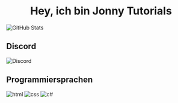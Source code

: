 <h1 align="center">Hey, ich bin Jonny Tutorials</h1>
<img src="https://github-readme-stats.vercel.app/api?username=jonnytutorials&show_icons=true&hide=issues,prs&theme=dark" alt="GitHub Stats">
<h2>Discord</h2>
<img src="https://img.shields.io/discord/743062575775875143" alt="Discord" href="https://discord.com/s9tD46Fwh8">
<h2>Programmiersprachen</h2>
<p>
    <img src="" alt="html">
    <img src="" alt="css">
    <img src="" alt="c#">
</p>

